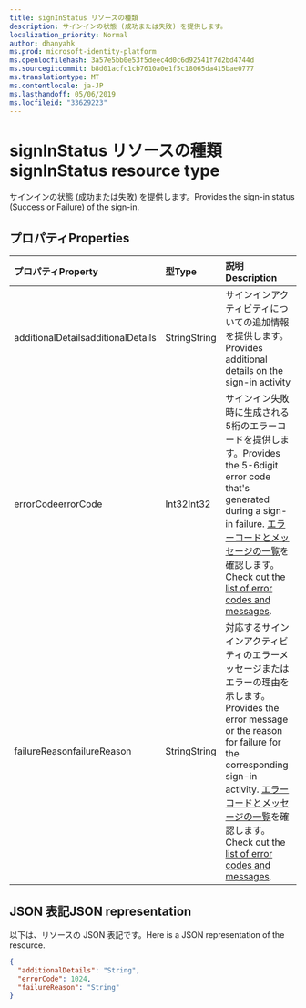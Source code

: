 ```yaml
---
title: signInStatus リソースの種類
description: サインインの状態 (成功または失敗) を提供します。
localization_priority: Normal
author: dhanyahk
ms.prod: microsoft-identity-platform
ms.openlocfilehash: 3a57e5bb0e53f5deec4d0c6d92541f7d2bd4744d
ms.sourcegitcommit: b8d01acfc1cb7610a0e1f5c18065da415bae0777
ms.translationtype: MT
ms.contentlocale: ja-JP
ms.lasthandoff: 05/06/2019
ms.locfileid: "33629223"
---
```

# <a name="signinstatus-resource-type"></a><span data-ttu-id="64372-103">signInStatus リソースの種類</span><span class="sxs-lookup"><span data-stu-id="64372-103">signInStatus resource type</span></span>

<span data-ttu-id="64372-104">サインインの状態 (成功または失敗) を提供します。</span><span class="sxs-lookup"><span data-stu-id="64372-104">Provides the sign-in status (Success or Failure) of the sign-in.</span></span>

## <a name="properties"></a><span data-ttu-id="64372-105">プロパティ</span><span class="sxs-lookup"><span data-stu-id="64372-105">Properties</span></span>

| <span data-ttu-id="64372-106">プロパティ</span><span class="sxs-lookup"><span data-stu-id="64372-106">Property</span></span>     | <span data-ttu-id="64372-107">型</span><span class="sxs-lookup"><span data-stu-id="64372-107">Type</span></span>   |<span data-ttu-id="64372-108">説明</span><span class="sxs-lookup"><span data-stu-id="64372-108">Description</span></span>|
|:---------------|:--------|:----------|
|<span data-ttu-id="64372-109">additionalDetails</span><span class="sxs-lookup"><span data-stu-id="64372-109">additionalDetails</span></span>|<span data-ttu-id="64372-110">String</span><span class="sxs-lookup"><span data-stu-id="64372-110">String</span></span>|<span data-ttu-id="64372-111">サインインアクティビティについての追加情報を提供します。</span><span class="sxs-lookup"><span data-stu-id="64372-111">Provides additional details on the sign-in activity</span></span>|
|<span data-ttu-id="64372-112">errorCode</span><span class="sxs-lookup"><span data-stu-id="64372-112">errorCode</span></span>|<span data-ttu-id="64372-113">Int32</span><span class="sxs-lookup"><span data-stu-id="64372-113">Int32</span></span>|<span data-ttu-id="64372-114">サインイン失敗時に生成される5桁のエラーコードを提供します。</span><span class="sxs-lookup"><span data-stu-id="64372-114">Provides the 5-6digit error code that's generated during a sign-in failure.</span></span> <span data-ttu-id="64372-115">[エラーコードとメッセージの一覧](https://docs.microsoft.com/en-us/azure/active-directory/active-directory-reporting-activity-sign-ins-errors)を確認します。</span><span class="sxs-lookup"><span data-stu-id="64372-115">Check out the [list of error codes and messages](https://docs.microsoft.com/en-us/azure/active-directory/active-directory-reporting-activity-sign-ins-errors).</span></span>|
|<span data-ttu-id="64372-116">failureReason</span><span class="sxs-lookup"><span data-stu-id="64372-116">failureReason</span></span>|<span data-ttu-id="64372-117">String</span><span class="sxs-lookup"><span data-stu-id="64372-117">String</span></span>|<span data-ttu-id="64372-118">対応するサインインアクティビティのエラーメッセージまたはエラーの理由を示します。</span><span class="sxs-lookup"><span data-stu-id="64372-118">Provides the error message or the reason for failure for the corresponding sign-in activity.</span></span> <span data-ttu-id="64372-119">[エラーコードとメッセージの一覧](https://docs.microsoft.com/en-us/azure/active-directory/active-directory-reporting-activity-sign-ins-errors)を確認します。</span><span class="sxs-lookup"><span data-stu-id="64372-119">Check out the [list of error codes and messages](https://docs.microsoft.com/en-us/azure/active-directory/active-directory-reporting-activity-sign-ins-errors).</span></span>|

## <a name="json-representation"></a><span data-ttu-id="64372-120">JSON 表記</span><span class="sxs-lookup"><span data-stu-id="64372-120">JSON representation</span></span>

<span data-ttu-id="64372-121">以下は、リソースの JSON 表記です。</span><span class="sxs-lookup"><span data-stu-id="64372-121">Here is a JSON representation of the resource.</span></span>

<!-- {
  "blockType": "resource",
  "optionalProperties": [

  ],
  "@odata.type": "microsoft.graph.signInStatus"
}-->

```json
{
  "additionalDetails": "String",
  "errorCode": 1024,
  "failureReason": "String"
}

```

<!-- uuid: 8fcb5dbc-d5aa-4681-8e31-b001d5168d79
2015-10-25 14:57:30 UTC -->
<!-- {
  "type": "#page.annotation",
  "description": "signInStatus resource",
  "keywords": "",
  "section": "documentation",
  "tocPath": ""
}-->
